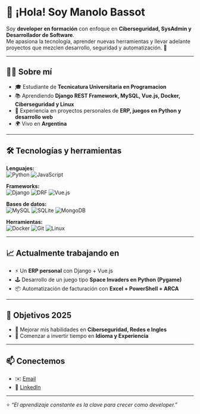 # 👋 ¡Hola! Soy Manolo Bassot  

Soy **developer en formación** con enfoque en **Ciberseguridad, SysAdmin y Desarrollador de Software**.  
Me apasiona la tecnología, aprender nuevas herramientas y llevar adelante proyectos que mezclen desarrollo, seguridad y automatización. 🚀  

---

## 🧑‍💻 Sobre mí  
- 🎓 Estudiante de **Tecnicatura Universitaria en Programacion**  
- 📚 Aprendiendo **Django REST Framework, MySQL, Vue.js, Docker, Ciberseguridad y Linux**  
- 💼 Experiencia en proyectos personales de **ERP, juegos en Python y desarrollo web**  
- 🌍 Vivo en **Argentina**  

---

## 🛠️ Tecnologías y herramientas  

**Lenguajes:**  
![Python](https://img.shields.io/badge/Python-3776AB?logo=python&logoColor=white) ![JavaScript](https://img.shields.io/badge/JavaScript-F7DF1E?logo=javascript&logoColor=black)  

**Frameworks:**  
![Django](https://img.shields.io/badge/Django-092E20?logo=django&logoColor=white) ![DRF](https://img.shields.io/badge/Django%20REST-ff1709?logo=django&logoColor=white&labelColor=gray) ![Vue.js](https://img.shields.io/badge/Vue.js-4FC08D?logo=vue.js&logoColor=white)  

**Bases de datos:**  
![MySQL](https://img.shields.io/badge/MySQL-4479A1?logo=mysql&logoColor=white) ![SQLite](https://img.shields.io/badge/SQLite-003B57?logo=sqlite&logoColor=white) ![MongoDB](https://img.shields.io/badge/MongoDB-47A248?logo=mongodb&logoColor=white)  

**Herramientas:**  
![Docker](https://img.shields.io/badge/Docker-2496ED?logo=docker&logoColor=white) ![Git](https://img.shields.io/badge/Git-F05032?logo=git&logoColor=white) ![Linux](https://img.shields.io/badge/Linux-FCC624?logo=linux&logoColor=black)  

---

## 📈 Actualmente trabajando en  
- ⚡ Un **ERP personal** con Django + Vue.js  
- 🕹️ Desarrollo de un juego tipo **Space Invaders en Python (Pygame)**  
- 📦 Automatización de facturación con **Excel + PowerShell + ARCA**  

---

## 🎯 Objetivos 2025  
- 🚀 Mejorar mis habilidades en **Ciberseguridad, Redes e Ingles**    
- 🌱 Comenzar a invertir tiempo en **Idioma y Experiencia**  

---

## 📫 Conectemos  
- ✉️ [Email](mailto:manolo.bassot97@gmail.com)  
- 💼 [LinkedIn](www.linkedin.com/in/manolo-bassot-a682531b5)

---

⭐ *“El aprendizaje constante es la clave para crecer como developer.”*


